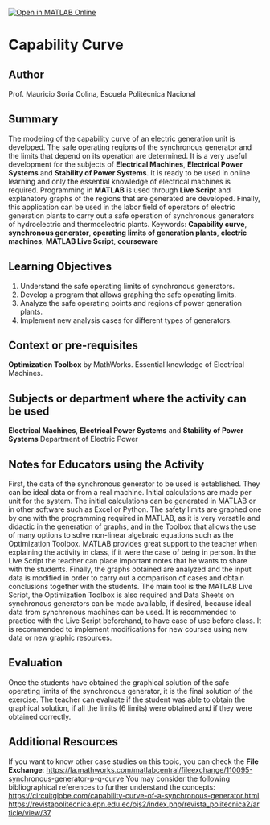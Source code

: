 [![Open in MATLAB Online](https://www.mathworks.com/images/responsive/global/open-in-matlab-online.svg)](https://matlab.mathworks.com/open/github/v1?repo=GitMauroS/Capability_Curve)

# Capability Curve

## Author
Prof. Mauricio Soria Colina, Escuela Politécnica Nacional

## Summary
The modeling of the capability curve of an electric generation unit is developed. The safe operating regions of the synchronous generator and the limits that depend on its operation are determined.
It is a very useful development for the subjects of **Electrical Machines**, **Electrical Power Systems** and **Stability of Power Systems**. It is ready to be used in online learning and only the essential knowledge of electrical machines is required.
Programming in **MATLAB** is used through **Live Script** and explanatory graphs of the regions that are generated are developed.
Finally, this application can be used in the labor field of operators of electric generation plants to carry out a safe operation of synchronous generators of hydroelectric and thermoelectric plants.
Keywords: **Capability curve**, **synchronous generator**, **operating limits of generation plants**, **electric machines**, **MATLAB Live Script**, **courseware**

## Learning Objectives
1. Understand the safe operating limits of synchronous generators.
2. Develop a program that allows graphing the safe operating limits.
3. Analyze the safe operating points and regions of power generation plants.
4. Implement new analysis cases for different types of generators.

## Context or pre-requisites
**Optimization Toolbox** by MathWorks.
Essential knowledge of Electrical Machines.

## Subjects or department where the activity can be used
**Electrical Machines**, **Electrical Power Systems** and **Stability of Power Systems**
Department of Electric Power

## Notes for Educators using the Activity
First, the data of the synchronous generator to be used is established. They can be ideal data or from a real machine.
Initial calculations are made per unit for the system. The initial calculations can be generated in MATLAB or in other software such as Excel or Python.
The safety limits are graphed one by one with the programming required in MATLAB, as it is very versatile and didactic in the generation of graphs, and in the Toolbox that allows the use of many options to solve non-linear algebraic equations such as the Optimization Toolbox.
MATLAB provides great support to the teacher when explaining the activity in class, if it were the case of being in person. In the Live Script the teacher can place important notes that he wants to share with the students.
Finally, the graphs obtained are analyzed and the input data is modified in order to carry out a comparison of cases and obtain conclusions together with the students.
The main tool is the MATLAB Live Script, the Optimization Toolbox is also required and Data Sheets on synchronous generators can be made available, if desired, because ideal data from synchronous machines can be used.
It is recommended to practice with the Live Script beforehand, to have ease of use before class. It is recommended to implement modifications for new courses using new data or new graphic resources.

## Evaluation
Once the students have obtained the graphical solution of the safe operating limits of the synchronous generator, it is the final solution of the exercise. The teacher can evaluate if the student was able to obtain the graphical solution, if all the limits (6 limits) were obtained and if they were obtained correctly.

## Additional Resources
If you want to know other case studies on this topic, you can check the **File Exchange**:
https://la.mathworks.com/matlabcentral/fileexchange/110095-synchronous-generator-p-q-curve
You may consider the following bibliographical references to further understand the concepts:
https://circuitglobe.com/capability-curve-of-a-synchronous-generator.html
https://revistapolitecnica.epn.edu.ec/ojs2/index.php/revista_politecnica2/article/view/37
